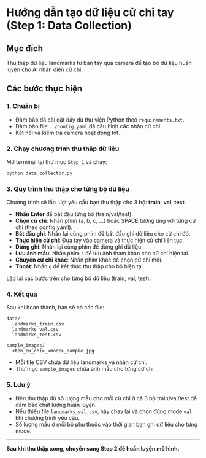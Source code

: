 # Hướng dẫn tạo dữ liệu cử chỉ tay (Step 1: Data Collection)

## Mục đích

Thu thập dữ liệu landmarks từ bàn tay qua camera để tạo bộ dữ liệu huấn luyện cho AI nhận diện cử chỉ.

## Các bước thực hiện

### 1. Chuẩn bị

- Đảm bảo đã cài đặt đầy đủ thư viện Python theo `requirements.txt`.
- Đảm bảo file `../config.yaml` đã cấu hình các nhãn cử chỉ.
- Kết nối và kiểm tra camera hoạt động tốt.

### 2. Chạy chương trình thu thập dữ liệu

Mở terminal tại thư mục `Step_1` và chạy:

```bash
python data_collector.py
```

### 3. Quy trình thu thập cho từng bộ dữ liệu

Chương trình sẽ lần lượt yêu cầu bạn thu thập cho 3 bộ: **train**, **val**, **test**.

- **Nhấn Enter** để bắt đầu từng bộ (train/val/test).
- **Chọn cử chỉ**: Nhấn phím (a, b, c, ...) hoặc SPACE tương ứng với từng cử chỉ (theo config.yaml).
- **Bắt đầu ghi**: Nhấn lại cùng phím để bắt đầu ghi dữ liệu cho cử chỉ đó.
- **Thực hiện cử chỉ**: Đưa tay vào camera và thực hiện cử chỉ liên tục.
- **Dừng ghi**: Nhấn lại cùng phím để dừng ghi dữ liệu.
- **Lưu ảnh mẫu**: Nhấn phím `s` để lưu ảnh tham khảo cho cử chỉ hiện tại.
- **Chuyển cử chỉ khác**: Nhấn phím khác để chọn cử chỉ mới.
- **Thoát**: Nhấn `q` để kết thúc thu thập cho bộ hiện tại.

Lặp lại các bước trên cho từng bộ dữ liệu (train, val, test).

### 4. Kết quả

Sau khi hoàn thành, bạn sẽ có các file:

```
data/
  landmarks_train.csv
  landmarks_val.csv
  landmarks_test.csv

sample_images/
  <tên_cử_chỉ>_<mode>_sample.jpg
```

- Mỗi file CSV chứa dữ liệu landmarks và nhãn cử chỉ.
- Thư mục `sample_images` chứa ảnh mẫu cho từng cử chỉ.

### 5. Lưu ý

- Nên thu thập đủ số lượng mẫu cho mỗi cử chỉ ở cả 3 bộ train/val/test để đảm bảo chất lượng huấn luyện.
- Nếu thiếu file `landmarks_val.csv`, hãy chạy lại và chọn đúng mode `val` khi chương trình yêu cầu.
- Số lượng mẫu ở mỗi bộ phụ thuộc vào thời gian bạn ghi dữ liệu cho từng mode.

---

**Sau khi thu thập xong, chuyển sang Step 2 để huấn luyện mô hình.**